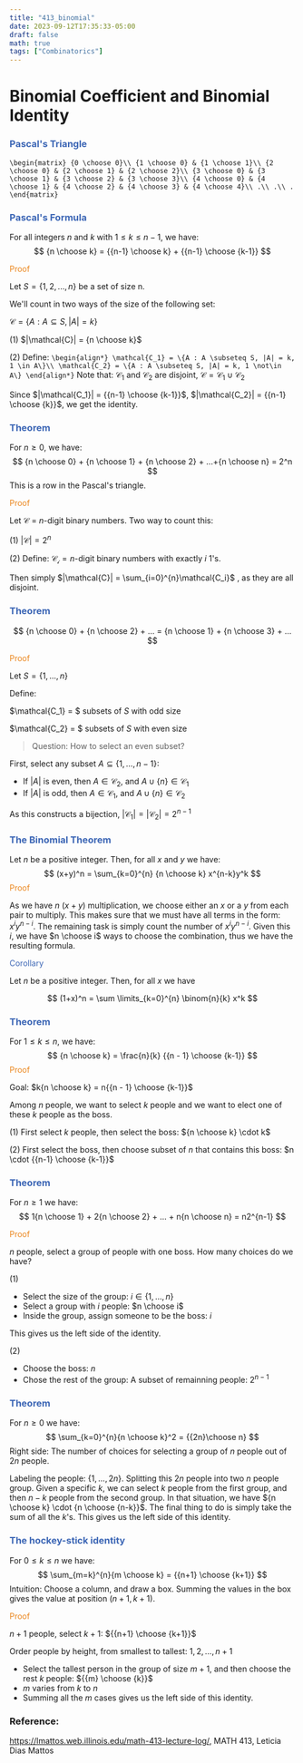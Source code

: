 ```yaml
---
title: "413_binomial"
date: 2023-09-12T17:35:33-05:00
draft: false
math: true
tags: ["Combinatorics"]
---
```


# Binomial Coefficient and Binomial Identity

### <span style="color:#3c66b5">Pascal's Triangle</span>

`
\begin{matrix}
{0 \choose 0}\\
{1 \choose 0} & {1 \choose 1}\\
{2 \choose 0} & {2 \choose 1} & {2 \choose 2}\\
{3 \choose 0} & {3 \choose 1} & {3 \choose 2} & {3 \choose 3}\\
{4 \choose 0} & {4 \choose 1} & {4 \choose 2} & {4 \choose 3} & {4 \choose 4}\\
.\\
.\\
.
\end{matrix}
`

### <span style="color:#3c66b5">Pascal's Formula</span>

For all integers $n$ and $k$ with $1 \leq k \leq n - 1$, we have: 
$$
{n \choose k} = {{n-1} \choose k} + {{n-1} \choose {k-1}}
$$

<span style="color:#eb861c">Proof</span>

Let $S = \{1, 2, ..., n\}$ be a set of size n.

We'll count in two ways of the size of the following set:

$\mathcal{C} = \{A : A \subseteq S, |A| = k\}$

(1) $|\mathcal{C}| = {n \choose k}$

(2) Define: 
`
\begin{align*}
\mathcal{C_1} = \{A : A \subseteq S, |A| = k, 1 \in A\}\\
\mathcal{C_2} = \{A : A \subseteq S, |A| = k, 1 \not\in A\}
\end{align*}
`
Note that: $\mathcal{C_1}$ and $\mathcal{C_2}$ are disjoint, $\mathcal{C} = \mathcal{C_1} \cup \mathcal{C_2}$

Since $|\mathcal{C_1}| = {{n-1} \choose {k-1}}$, $|\mathcal{C_2}| = {{n-1} \choose {k}}$, we get the identity.



### <span style="color:#3c66b5">Theorem</span>

For $n \geq 0$, we have: 
$$
{n \choose 0} + {n \choose 1} + {n \choose 2} + ...+{n \choose n} = 2^n
$$
This is a row in the Pascal's triangle. 

<span style="color:#eb861c">Proof</span>

Let $\mathcal{C}$ = $n$-digit binary numbers. Two way to count this: 

(1) $|\mathcal{C}| = 2^n$

(2) Define: $\mathcal{C_i} = n$-digit binary numbers with exactly $i$ 1's.

Then simply $|\mathcal{C}| = \sum_{i=0}^{n}\mathcal{C_i}$   , as they are all disjoint. 



### <span style="color:#3c66b5">Theorem</span>

$$
{n \choose 0} + {n \choose 2} + ... = {n \choose 1} + {n \choose 3} + ...
$$

<span style="color:#eb861c">Proof</span>

Let $S = \{1, ...,n\}$

Define: 

$\mathcal{C_1} = $ subsets of $S$ with odd size

$\mathcal{C_2} = $ subsets of $S$ with even size

> Question: How to select an even subset?

First, select any subset $A \subseteq \{1, ..., n - 1\}$:

- If $|A|$ is even, then $A \in \mathcal{C_2}$, and $A \cup \{n\} \in \mathcal{C_1}$
- If $|A|$ is odd, then $A \in \mathcal{C_1}$, and $A \cup \{n\} \in \mathcal{C_2}$

As this constructs a bijection, $|\mathcal{C_1}| = |\mathcal{C_2}| = 2^{n-1}$



### <span style="color:#3c66b5">The Binomial Theorem</span>

Let $n$ be a positive integer. Then, for all $x$ and $y$ we have: 
$$
(x+y)^n = \sum_{k=0}^{n} {n \choose k} x^{n-k}y^k
$$
<span style="color:#eb861c">Proof</span>

As we have $n$ $(x+y)$ multiplication, we choose either an $x$ or a $y$ from each pair to multiply. This makes sure that we must have all terms in the form: $x^iy^{n-i}$. The remaining task is simply count the number of $x^iy^{n-i}$. Given this $i$, we have $n \choose i$ ways to choose the combination, thus we have the resulting formula.

<span style="color:#3c66b5">Corollary</span>

Let $n$ be a positive integer. Then, for all $x$ we have

$$
(1+x)^n = \sum \limits_{k=0}^{n} \binom{n}{k} x^k
$$

### <span style="color:#3c66b5">Theorem</span>

For $1 \leq k \leq n$, we have: 
$$
{n \choose k} = \frac{n}{k} {{n - 1} \choose {k-1}}
$$
<span style="color:#eb861c">Proof</span>

Goal: $k{n \choose k} = n{{n - 1} \choose {k-1}}$ 

Among $n$ people, we want to select $k$ people and we want to elect one of these $k$ people as the boss. 

(1) First select $k$ people, then select the boss: ${n \choose k} \cdot k$

(2) First select the boss, then choose subset of $n$ that contains this boss: $n \cdot {{n-1} \choose {k-1}}$



### <span style="color:#3c66b5">Theorem</span>

For $n\geq 1$ we have: 
$$
1{n \choose 1} + 2{n \choose 2} + ... + n{n \choose n} = n2^{n-1}
$$



<span style="color:#eb861c">Proof</span>

$n$ people, select a group of people with one boss. How many choices do we have?

(1)

- Select the size of the group: $i \in \{1, ..., n\}$
- Select a group with $i$ people: $n \choose i$
- Inside the group, assign someone to be the boss: $i$

This gives us the left side of the identity.

(2)

- Choose the boss: $n$
- Chose the rest of the group: A subset of remainning people: $2^{n-1}$

### <span style="color:#3c66b5">Theorem</span>

For $n \geq 0$ we have:
$$
\sum_{k=0}^{n}{n \choose k}^2 = {{2n}\choose n}
$$
Right side: The number of choices for selecting a group of $n$ people out of $2n$ people.

Labeling the people: $\{1, ..., 2n\}$. Splitting this $2n$ people into two $n$ people group. Given a specific $k$, we can select $k$ people from the first group, and then $n-k$ people from the second group. In that situation, we have ${n \choose k} \cdot {n \choose {n-k}}$. The final thing to do is simply take the sum of all the $k$'s. This gives us the left side of this identity.

### <span style="color:#3c66b5">The hockey-stick identity</span>

For $0 \leq k \leq n$ we have: 
$$
\sum_{m=k}^{n}{m \choose k} = {{n+1} \choose {k+1}}
$$
Intuition: Choose a column, and draw a box. Summing the values in the box gives the value at position $(n+1, k+1)$.

<span style="color:#eb861c">Proof</span>

$n+1$ people, select $k+1$: ${{n+1} \choose {k+1}}$

Order people by height, from smallest to tallest: $1, 2, ..., n+1$

- Select the tallest person in the group of size $m+1$, and then choose the rest $k$ people: ${{m} \choose {k}}$
- $m$ varies from $k$ to $n$
- Summing all the $m$ cases gives us the left side of this identity.












### Reference:

https://lmattos.web.illinois.edu/math-413-lecture-log/, MATH 413, Leticia Dias Mattos

